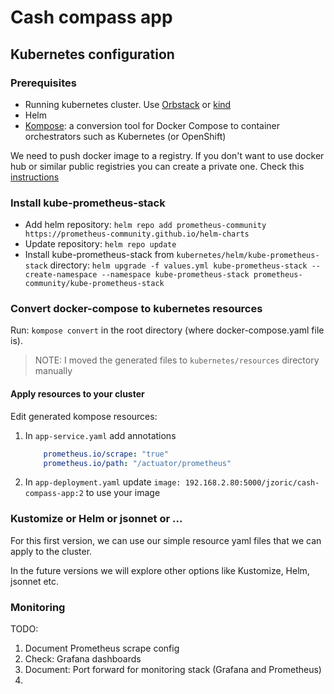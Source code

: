 # Cash compass app

## Kubernetes configuration

### Prerequisites

* Running kubernetes cluster. Use [Orbstack](https://orbstack.dev/) or [kind](https://kind.sigs.k8s.io/)
* Helm
* [Kompose](https://kompose.io/): a conversion tool for Docker Compose to container orchestrators such as Kubernetes (or OpenShift)

We need to push docker image to a registry. If you don't want to use docker hub or similar public registries you can create 
a private one. Check this [instructions](https://pkuwwt.github.io/techniques/2020-04-04-setup-a-private-docker-registry/)

### Install kube-prometheus-stack

* Add helm repository: `helm repo add prometheus-community https://prometheus-community.github.io/helm-charts` 
* Update repository: `helm repo update`
* Install kube-prometheus-stack from `kubernetes/helm/kube-prometheus-stack` directory: `helm upgrade -f values.yml kube-prometheus-stack --create-namespace --namespace kube-prometheus-stack prometheus-community/kube-prometheus-stack`

### Convert docker-compose to kubernetes resources

Run: `kompose convert` in the root directory (where docker-compose.yaml file is).

> NOTE: I moved the generated files to `kubernetes/resources` directory manually

#### Apply resources to your cluster

Edit generated kompose resources:

1. In `app-service.yaml` add annotations
    ```yaml
        prometheus.io/scrape: "true"
        prometheus.io/path: "/actuator/prometheus"
    ```
2. In `app-deployment.yaml` update `image: 192.168.2.80:5000/jzoric/cash-compass-app:2` to use your image

### Kustomize or Helm or jsonnet or ...

For this first version, we can use our simple resource yaml files that we can apply to the cluster. 

In the future versions we will explore other options like Kustomize, Helm, jsonnet etc. 


### Monitoring

TODO:
1. Document Prometheus scrape config 
2. Check: Grafana dashboards
3. Document: Port forward for monitoring stack (Grafana and Prometheus)
4. 